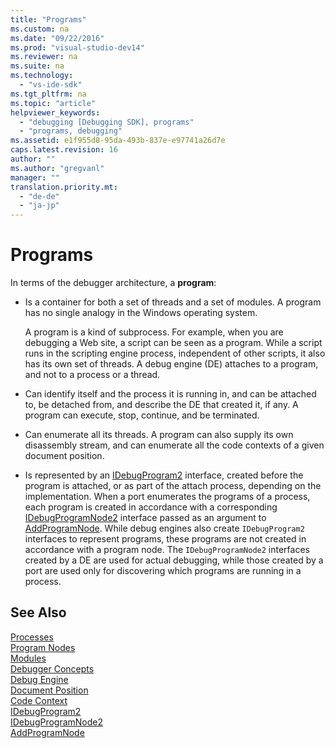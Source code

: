 ```yaml
---
title: "Programs"
ms.custom: na
ms.date: "09/22/2016"
ms.prod: "visual-studio-dev14"
ms.reviewer: na
ms.suite: na
ms.technology: 
  - "vs-ide-sdk"
ms.tgt_pltfrm: na
ms.topic: "article"
helpviewer_keywords: 
  - "debugging [Debugging SDK], programs"
  - "programs, debugging"
ms.assetid: e1f955d8-95da-493b-837e-e97741a26d7e
caps.latest.revision: 16
author: ""
ms.author: "gregvanl"
manager: ""
translation.priority.mt: 
  - "de-de"
  - "ja-jp"
---
```

# Programs
In terms of the debugger architecture, a **program**:  
  
-   Is a container for both a set of threads and a set of modules. A program has no single analogy in the Windows operating system.  
  
     A program is a kind of subprocess. For example, when you are debugging a Web site, a script can be seen as a program. While a script runs in the scripting engine process, independent of other scripts, it also has its own set of threads. A debug engine (DE) attaches to a program, and not to a process or a thread.  
  
-   Can identify itself and the process it is running in, and can be attached to, be detached from, and describe the DE that created it, if any. A program can execute, stop, continue, and be terminated.  
  
-   Can enumerate all its threads. A program can also supply its own disassembly stream, and can enumerate all the code contexts of a given document position.  
  
-   Is represented by an [IDebugProgram2](../vs140/idebugprogram2.md) interface, created before the program is attached, or as part of the attach process, depending on the implementation. When a port enumerates the programs of a process, each program is created in accordance with a corresponding [IDebugProgramNode2](../vs140/idebugprogramnode2.md) interface passed as an argument to [AddProgramNode](../vs140/idebugportnotify2--addprogramnode.md). While debug engines also create `IDebugProgram2` interfaces to represent programs, these programs are not created in accordance with a program node. The `IDebugProgramNode2` interfaces created by a DE are used for actual debugging, while those created by a port are used only for discovering which programs are running in a process.  
  
## See Also  
 [Processes](../vs140/processes.md)   
 [Program Nodes](../vs140/program-nodes.md)   
 [Modules](../vs140/modules.md)   
 [Debugger Concepts](../vs140/debugger-concepts.md)   
 [Debug Engine](../vs140/debug-engine.md)   
 [Document Position](../vs140/document-position.md)   
 [Code Context](../vs140/code-context.md)   
 [IDebugProgram2](../vs140/idebugprogram2.md)   
 [IDebugProgramNode2](../vs140/idebugprogramnode2.md)   
 [AddProgramNode](../vs140/idebugportnotify2--addprogramnode.md)